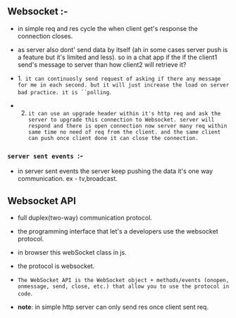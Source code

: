  ## Websocket :-
 - in simple req and res cycle the when client get's response the connection closes. 
 - as server also dont' send data by itself (ah in some cases server push is a feature but it's limited and less).
  so in a chat app if the if the client1 send's message to server than how client2 will retrieve it? 

  - 1.` it can continuosly send request of asking if there any message for me in each second. but it will just increase the load on server bad practice. it is ``polling`.

  - 2. `it can use an upgrade header within it's http req and ask the server to upgrade this connection to Websocket. server will respond and there is open connection now server many req within same time no need of req from the client. and the same client can push once client done it can close the connection.`

  ### `server sent events `:-
  - in server sent events the server keep pushing the data it's one way communication. ex - tv,broadcast.

  ## Websocket API 
  - full duplex(two-way) communication protocol.
  - the programming interface that let's a developers use the websocket protocol. 
  - in browser this webSocket class in js.
  - the protocol is websocket.
  - `The WebSocket API is the WebSocket object + methods/events (onopen, onmessage, send, close, etc.) that allow you to use the protocol in code`.

  - __note__: in simple http server can only send res once client sent req.